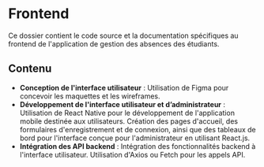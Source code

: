 # Frontend

Ce dossier contient le code source et la documentation spécifiques au frontend de l'application de gestion des absences des étudiants.

## Contenu

- **Conception de l'interface utilisateur** : Utilisation de Figma pour concevoir les maquettes et les wireframes.
- **Développement de l'interface utilisateur et d’administrateur** : Utilisation de React Native pour le développement de l'application mobile destinée aux utilisateurs. Création des pages d'accueil, des formulaires d'enregistrement et de connexion, ainsi que des tableaux de bord pour l'interface conçue pour l'administrateur en utilisant React.js.
- **Intégration des API backend** : Intégration des fonctionnalités backend à l'interface utilisateur. Utilisation d'Axios ou Fetch pour les appels API.
